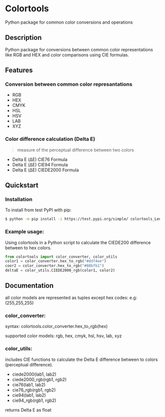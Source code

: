 # Colortools
Python package for common color conversions and operations

## Description
Python package for conversions between common color representations like RGB and HEX and color comparisons using CIE formulas.

## Features
### Conversion between common color represantations
- RGB
- HEX
- CMYK
- HSL
- HSV
- LAB
- XYZ
### Color difference calculation (Delta E)
> measure of the perceptual difference between two colors
- Delta E (ΔE) CIE76 Formula
- Delta E (ΔE) CIE94 Formula
- Delta E (ΔE) CIEDE2000 Formula

## Quickstart
### Installation 
To install from test PyPI with pip:

```bash
$ python -m pip install -i https://test.pypi.org/simple/ colortools_LentoLen
```

### Example usage: 
Using colortools in a Python script to calculate the CIEDE200 difference between to hex colors.
```python
from colortools import color_converter, color_utils
color1 = color_converter.hex_to_rgb("#ddf4ee")
coor2 = color_converter.hex_to_rgb("#88bfb1")
deltaE = color_utils.CIEDE2000_rgb(color1, color2)
```

## Documentation
all color models are represented as tuples except hex codes: e.g: (255,255,255)
### color_converter:
syntax: colortools.color_converter.hex_to_rgb(hex)

supported color models: rgb, hex, cmyk, hsl, hsv, lab, xyz

### color_utils: 
includes CIE functions to calculate the Delta E difference between to colors (perceptual difference).

- ciede2000(lab1, lab2)
- ciede2000_rgb(rgb1, rgb2)
- cie76(lab1, lab2)
- cie76_rgb(rgb1, rgb2)
- cie94(lab1, lab2)
- cie94_rgb(rgb1, rgb2)

returns Delta E as float

